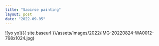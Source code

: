 ```yaml
---
title: "Saoirse painting"
layout: post
date: "2022-09-05"
---
```


![yo yo]({{ site.baseurl }}/assets/images/2022/IMG-20220824-WA0012-768x1024.jpg)
